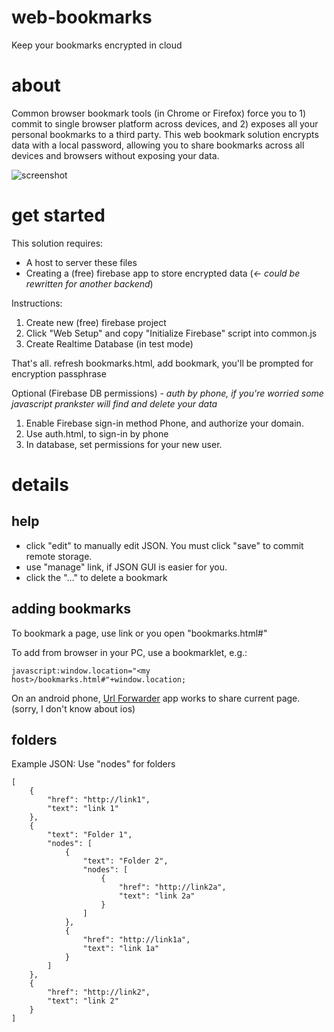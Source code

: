 # web-bookmarks
Keep your bookmarks encrypted in cloud

# about
Common browser bookmark tools (in Chrome or Firefox) force you to 1) commit to single browser platform across devices, and 2) exposes all your personal bookmarks to a third party. This web bookmark solution encrypts data with a local password, allowing you to share bookmarks across all devices and browsers without exposing your data.

![screenshot](https://raw.githubusercontent.com/steve-vincent/web-bookmarks/master/screenshot.png)

# get started

This solution requires:
- A host to server these files
- Creating a (free) firebase app to store encrypted data (*<- could be rewritten for another backend*)

Instructions:
1. Create new (free) firebase project
2. Click "Web Setup" and copy "Initialize Firebase" script into common.js
3. Create Realtime Database (in test mode)

That's all.
refresh bookmarks.html, add bookmark, you'll be prompted for encryption passphrase

Optional (Firebase DB permissions) - *auth by phone, if you're worried some javascript prankster will find and delete your data*
1. Enable Firebase sign-in method Phone, and authorize your domain.
2. Use auth.html, to sign-in by phone
3. In database, set permissions for your new user.

# details

## help
- click "edit" to manually edit JSON. You must click "save" to commit remote storage.
- use "manage" link, if JSON GUI is easier for you.
- click the "..." to delete a bookmark

## adding bookmarks
To bookmark a page, use link or you open "bookmarks.html#<url to add>"

To add from browser in your PC, use a bookmarklet, e.g.:

```javascript:window.location="<my host>/bookmarks.html#"+window.location;```

On an android phone, [Url Forwarder](https://play.google.com/store/apps/details?id=net.daverix.urlforward) app works to share current page. (sorry, I don't know about ios)



## folders
Example JSON: Use "nodes" for folders
```
[
	{
		"href": "http://link1",
		"text": "link 1"
	},
	{
		"text": "Folder 1",
		"nodes": [
			{
				"text": "Folder 2",
				"nodes": [
					{
						"href": "http://link2a",
						"text": "link 2a"
					}
				]
			},
			{
				"href": "http://link1a",
				"text": "link 1a"
			}
		]
	},
	{
		"href": "http://link2",
		"text": "link 2"
	}
]
```


